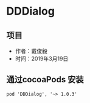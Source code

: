 # DDDialog

## 项目
*   作者：戴俊毅
*   时间：2019年3月19日



##  通过cocoaPods 安装

```shell
pod 'DDDialog', '~> 1.0.3'
```

